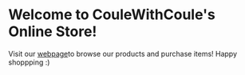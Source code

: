 # Welcome to CouleWithCoule's Online Store!

Visit our [webpage](sylviamohos.github.io)to browse our products and purchase items! Happy shoppping :) 

